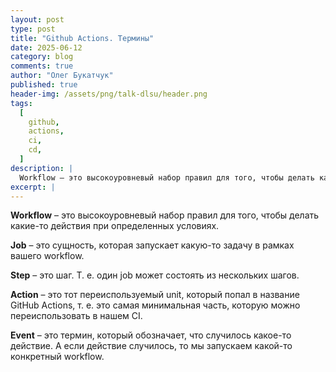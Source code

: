 ```yaml
---
layout: post
type: post
title: "Github Actions. Термины"
date: 2025-06-12
category: blog
comments: true
author: "Олег Букатчук"
published: true
header-img: /assets/png/talk-dlsu/header.png
tags:
  [
    github,
    actions,
    ci,
    cd,
  ]
description: |
  Workflow – это высокоуровневый набор правил для того, чтобы делать какие-то действия при определенных условиях.
excerpt: |
---
```


**Workflow** – это высокоуровневый набор правил для того, чтобы делать какие-то действия при определенных условиях.

**Job** – это сущность, которая запускает какую-то задачу в рамках вашего workflow.

**Step** – это шаг. Т. е. один job может состоять из нескольких шагов.

**Action** – это тот переиспользуемый unit, который попал в название GitHub Actions, т. е. это самая минимальная часть, которую можно переиспользовать в нашем CI.

**Event** – это термин, который обозначает, что случилось какое-то действие. А если действие случилось, то мы запускаем какой-то конкретный workflow.</li>
